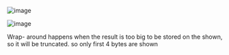 ![image](https://github.com/user-attachments/assets/2985e96f-0cda-4a92-ace7-ba04be1a4768)

![image](https://github.com/user-attachments/assets/3aa2a689-41e4-4cd6-aa2e-4bc6133b0d2f)

Wrap- around happens when the result is too big to be stored on the shown, so it will be truncated. so only first 4 bytes are shown
